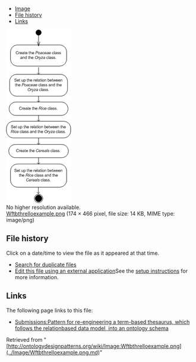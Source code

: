 * [Image](../Image/Wftbthrelloexample.png.md#file)
* [File history](../Image/Wftbthrelloexample.png.md#filehistory)
* [Links](../Image/Wftbthrelloexample.png.md#filelinks)

[![Image:Wftbthrelloexample.png](../images/e/e5/Wftbthrelloexample.png)](../images/e/e5/Wftbthrelloexample.png)  
No higher resolution available.  
[Wftbthrelloexample.png](../images/e/e5/Wftbthrelloexample.png)‎ (174 × 466 pixel, file size: 14 KB, MIME type: image/png)

## File history

Click on a date/time to view the file as it appeared at that time.



  
* [Search for duplicate files](http://ontologydesignpatterns.org/wiki/Special:FileDuplicateSearch/Wftbthrelloexample.png "Special:FileDuplicateSearch/Wftbthrelloexample.png")
* [Edit this file using an external application](http://ontologydesignpatterns.org/wiki/index.php?title=Image:Wftbthrelloexample.png&action=edit&externaledit=true&mode=file "Image:Wftbthrelloexample.png")See the [setup instructions](http://www.mediawiki.org/wiki/Manual:External_editors "http://www.mediawiki.org/wiki/Manual:External_editors") for more information.

## Links



The following page links to this file:


* [Submissions:Pattern for re-engineering a term-based thesaurus, which follows the relationbased data model, into an ontology schema](../Submissions/Pattern_for_re-engineering_a_term-based_thesaurus,_which_follows_the_relationbased_data_model,_into_an_ontology_schema.md "Submissions:Pattern for re-engineering a term-based thesaurus, which follows the relationbased data model, into an ontology schema")


Retrieved from "[http://ontologydesignpatterns.org/wiki/Image:Wftbthrelloexample.png](../Image/Wftbthrelloexample.png.md)"